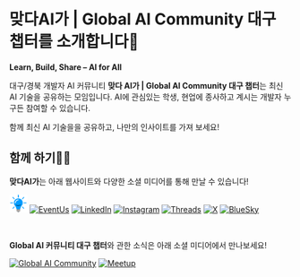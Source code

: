 # 맞다AI가 | Global AI Community 대구 챕터를 소개합니다👋

**Learn, Build, Share – AI for All**

대구/경북 개발자 AI 커뮤니티 **맞다 AI가 | Global AI Community 대구 챕터**는 최신 AI 기술을 공유하는 모임입니다. AI에 관심있는 학생, 현업에 종사하고 계시는 개발자 누구든 참여할 수 있습니다.

함께 최신 AI 기술을을 공유하고, 나만의 인사이트를 가져 보세요! 
<br/>
## 함께 하기👩‍💻  

**맞다AI가**는 아래 웹사이트와 다양한 소셜 미디어를 통해 만날 수 있습니다!  

[<img height="32" width="32" src="./icons/icon-globe.svg" alt="맞다AI가" />](https://matdaaiga.kr)
[<img height="32" width="32" src="https://event-us.kr/images/eventus-icon_iphone.png?220325" alt="EventUs" />](https://event-us.kr/matdaaiga/event)
[<img height="32" width="32" src="https://static.licdn.com/scds/common/u/images/email/artdeco/logos/96/linkedin-bug-color.png" alt="LinkedIn" />](https://linkedin.com/company/matdaaiga)
[<img height="32" width="32" src="https://cdn.simpleicons.org/instagram" alt="Instagram" />](https://instagram.com/matdaaiga)
[<img height="32" width="32" src="https://cdn.simpleicons.org/threads" alt="Threads" />](https://threads.net/@matdaaiga)
[<img height="32" width="32" src="https://cdn.simpleicons.org/x" alt="X" />](https://x.com/matdaaiga)
[<img height="32" width="32" src="https://cdn.simpleicons.org/bluesky" alt="BlueSky" />](https://bsky.app/profile/matdaaiga.kr)

<br/>

**Global AI 커뮤니티 대구 챕터**와 관한 소식은 아래 소셜 미디어에서 만나보세요!

[<img height="32" width="100" src="https://globalai.community/images/logo.svg" alt="Global AI Community" />](https://globalai.community/chapters/daegu)
[<img height="32" width="32" src="https://cdn.simpleicons.org/meetup/F64363" alt="Meetup" />](https://www.meetup.com/global-ai-daegu/)
